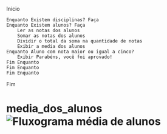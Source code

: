Inicio

	Enquanto Existem disciplinas? Faça
	Enquanto Existem alunos? Faça
		Ler as notas dos alunos
		Somar as notas dos alunos
		Dividir o total da soma na quantidade de notas
		Exibir a media dos alunos
	Enquanto Aluno com nota maior ou igual a cinco?
		Exibir Parabéns, você foi aprovado!
	Fim Enquanto
	Fim Enquanto
	Fim Enquanto
	
Fim

# media_dos_alunos![Fluxograma média de alunos](https://user-images.githubusercontent.com/65674963/168697650-8ffa188d-2ae1-473a-a6dc-adc03e74c1e9.png)
